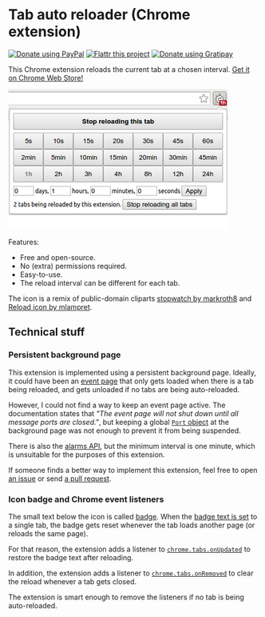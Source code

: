 Tab auto reloader (Chrome extension)
====================================

[![Donate using PayPal](https://www.paypalobjects.com/en_US/i/btn/btn_donate_SM.gif)](https://www.paypal.com/cgi-bin/webscr?cmd=_donations&business=denilsonsa%40gmail%2ecom&lc=US&item_name=Denilson&item_number=crx-reload-tab&currency_code=BRL) [![Flattr this project](https://api.flattr.com/button/flattr-badge-large.png)](https://flattr.com/submit/auto?user_id=denilsonsa&url=https%3A%2F%2Fgithub.com%2Fdenilsonsa%2Fcrx-reload-tab&title=crx-reload-tab&description=This+Chrome+extension+reloads+the+current+tab+at+a+chosen+interval.&tags=github&category=software) [![Donate using Gratipay](https://img.shields.io/gratipay/denilsonsa.svg)](https://gratipay.com/denilsonsa/)

This Chrome extension reloads the current tab at a chosen interval. [Get it on Chrome Web Store!][cws]

[![Screenshot of this extension](./screenshot_440x280_2.png)][cws]

Features:

* Free and open-source.
* No (extra) permissions required.
* Easy-to-use.
* The reload interval can be different for each tab.

The icon is a remix of public-domain cliparts [stopwatch by
markroth8][stopwatch] and [Reload icon by mlampret][reload].

Technical stuff
---------------

### Persistent background page

This extension is implemented using a persistent background page. Ideally, it
could have been an [event page][event_pages] that only gets loaded when there
is a tab being reloaded, and gets unloaded if no tabs are being auto-reloaded.

However, I could not find a way to keep an event page active. The documentation
states that *"The event page will not shut down until all message ports are
closed."*, but keeping a global [`Port` object][port] at the background page
was not enough to prevent it from being suspended.

There is also the [alarms API][alarms], but the minimum interval is one minute,
which is unsuitable for the purposes of this extension.

If someone finds a better way to implement this extension, feel free to open
[an issue][issues] or send [a pull request][pulls].

### Icon badge and Chrome event listeners

The small text below the icon is called [badge][]. When the [badge text is
set][setBadgeText] to a single tab, the badge gets reset whenever the tab loads
another page (or reloads the same page).

For that reason, the extension adds a listener to
[`chrome.tabs.onUpdated`][onUpdated] to restore the badge text after reloading.

In addition, the extension adds a listener to
[`chrome.tabs.onRemoved`][onRemoved] to clear the reload whenever a tab gets
closed.

The extension is smart enough to remove the listeners if no tab is being
auto-reloaded.


[cws]: https://chrome.google.com/webstore/detail/knnahnemielbnanghaphjgheamgcjjcb
[issues]: https://github.com/denilsonsa/crx-reload-tab/issues
[pulls]: https://github.com/denilsonsa/crx-reload-tab/pulls
[reload]: https://openclipart.org/detail/171074/reload-icon
[stopwatch]: https://openclipart.org/detail/173421/stopwatch
[alarms]: https://developer.chrome.com/extensions/alarms
[event_pages]: https://developer.chrome.com/extensions/event_pages
[port]: https://developer.chrome.com/extensions/runtime#type-Port
[badge]: https://developer.chrome.com/extensions/browserAction#badge
[setBadgeText]: https://developer.chrome.com/extensions/browserAction#method-setBadgeText
[onUpdated]: https://developer.chrome.com/extensions/tabs#event-onUpdated
[onRemoved]: https://developer.chrome.com/extensions/tabs#event-onRemoved
